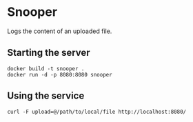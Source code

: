 # Snooper

Logs the content of an uploaded file.

## Starting the server

```
docker build -t snooper .
docker run -d -p 8080:8080 snooper
```

## Using the service

```
curl -F upload=@/path/to/local/file http://localhost:8080/
```
